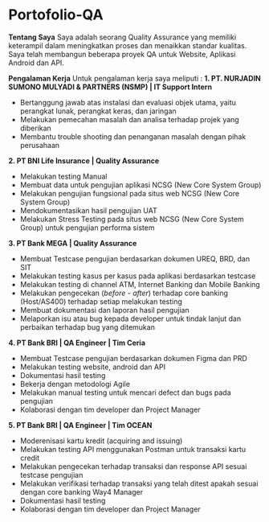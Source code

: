 # Portofolio-QA

**Tentang Saya**
Saya adalah seorang Quality Assurance yang memiliki keterampil dalam meningkatkan proses dan menaikkan standar kualitas. Saya telah membangun beberapa proyek QA untuk Website, Aplikasi Android dan API. 

**Pengalaman Kerja**
Untuk pengalaman kerja saya meliputi :
**1. PT. NURJADIN SUMONO MULYADI & PARTNERS (NSMP) | IT Support Intern**
- Bertanggung jawab atas instalasi dan evaluasi objek utama, yaitu perangkat lunak, perangkat keras, dan jaringan
- Melakukan pemecahan masalah dan analisa terhadap projek yang diberikan
- Membantu trouble shooting dan penanganan masalah dengan pihak perusahaan

**2. PT BNI Life Insurance | Quality Assurance**
- Melakukan testing Manual
- Membuat data untuk pengujian aplikasi NCSG (New Core System Group)
- Melakukan pengujian fungsional pada situs web NCSG (New Core System Group)
- Mendokumentasikan hasil pengujian UAT
- Melakukan Stress Testing pada situs web NCSG (New Core System Group) untuk pengujian performa sistem
  
**3. PT Bank MEGA |  Quality Assurance**  
- Membuat Testcase pengujian berdasarkan dokumen UREQ, BRD, dan SIT
- Melakukan testing kasus per kasus pada aplikasi berdasarkan testcase
- Melakukan testing di channel ATM, Internet Banking dan Mobile Banking
- Melakukan pengecekan (_before - after_) terhadap core banking (Host/AS400) terhadap setiap melakukan testing
- Membuat dokumentasi dan laporan hasil pengujian
- Melaporkan isu atau bug kepada developer untuk tindak lanjut dan perbaikan terhadap bug yang ditemukan

**4. PT Bank BRI |  QA Engineer | Tim Ceria**
- Membuat Testcase pengujian berdasarkan dokumen Figma dan PRD
- Melakukan testing website, android dan API
- Dokumentasi hasil testing
- Bekerja dengan metodologi Agile
- Melakukan manual testing untuk mencari defect dan bugs pada pengujian
- Kolaborasi dengan tim developer dan Project Manager

**5. PT Bank BRI |  QA Engineer | Tim OCEAN**
- Moderenisasi kartu kredit (acquiring and issuing)
- Melakukan testing API menggunakan Postman untuk transaksi kartu credit
- Melakukan pengecekan terhadap transaksi dan response API sesuai testcase pengujian
- Melakukan verifikasi terhadap transaksi yang telah ditest apakah sesuai dengan core banking Way4 Manager
- Dokumentasi hasil testing
- Kolaborasi dengan tim developer dan Project Manager



